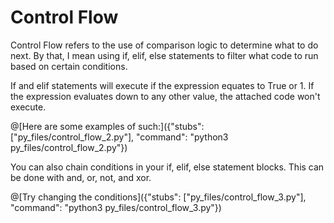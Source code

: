 # Control Flow
  Control Flow refers to the use of comparison logic to determine what to do next. By that, I mean using if, elif, else statements to filter what code to run based on
  certain conditions. 



If and elif statements will execute if the expression equates to True or 1. If the expression evaluates down to any other value, the attached code won't execute. 
    
@[Here are some examples of such:]({"stubs": ["py_files/control_flow_2.py"], "command": "python3 py_files/control_flow_2.py"})

You can also chain conditions in your if, elif, else statement blocks. This can be done with and, or, not, and xor. 

@[Try changing the conditions]({"stubs": ["py_files/control_flow_3.py"], "command": "python3 py_files/control_flow_3.py"})

